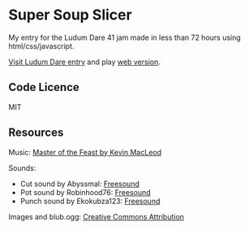 # Super Soup Slicer

My entry for the Ludum Dare 41 jam made in less than 72 hours using html/css/javascript.

[Visit Ludum Dare entry](https://ldjam.com/events/ludum-dare/41/super-soup-slicer) and play  [web version](https://cwiep.itch.io/super-soup-slicer).

## Code Licence
MIT

## Resources
Music: [Master of the Feast by Kevin MacLeod](http://freemusicarchive.org/music/Kevin_MacLeod/Best_of_2014_1461/Master_of_the_Feast)

Sounds:
- Cut sound by Abyssmal: [Freesound](https://freesound.org/people/Abyssmal/sounds/35213/)
- Pot sound by Robinhood76: [Freesound](https://freesound.org/people/Robinhood76/sounds/69003/)
- Punch sound by Ekokubza123: [Freesound](https://freesound.org/people/Ekokubza123/sounds/104183/)

Images and blub.ogg: [Creative Commons Attribution](https://creativecommons.org/licenses/by/3.0/)
